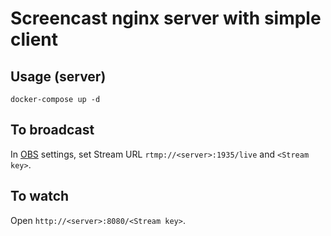 # Screencast nginx server with simple client

## Usage (server)

    docker-compose up -d

## To broadcast

In [OBS](https://obsproject.com) settings, set Stream URL `rtmp://<server>:1935/live` and `<Stream key>`.

## To watch

Open `http://<server>:8080/<Stream key>`.
